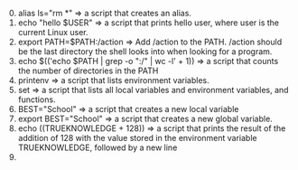 0. alias ls="rm *" => a script that creates an alias.
1. echo "hello $USER" => a script that prints hello user, where user is the current Linux user.
2. export PATH=$PATH:/action => Add /action to the PATH. /action should be the last directory the shell looks into when looking for a program.
3. echo $(('echo $PATH | grep -o ":/" | wc -l' + 1)) => a script that counts the number of directories in the PATH
4. printenv => a script that lists environment variables.
5. set =>  a script that lists all local variables and environment variables, and functions.
6. BEST="School" =>  a script that creates a new local variable
7. export BEST="School" => a script that creates a new global variable.
8. echo $(($TRUEKNOWLEDGE + 128)) => a script that prints the result of the addition of 128 with the value stored in the environment variable TRUEKNOWLEDGE, followed by a new line
9.  
